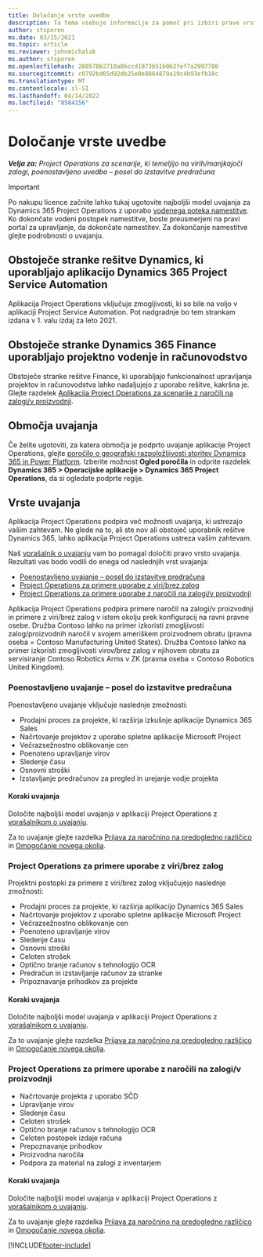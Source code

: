 ```yaml
---
title: Določanje vrste uvedbe
description: Ta tema vsebuje informacije za pomoč pri izbiri prave vrste uvajanja za projektne postopke v vašem podjetju.
author: stsporen
ms.date: 03/15/2021
ms.topic: article
ms.reviewer: johnmichalak
ms.author: stsporen
ms.openlocfilehash: 280578b2710a0bccd1973b51b062fef7a2997780
ms.sourcegitcommit: c0792bd65d92db25e0e8864879a19c4b93efb10c
ms.translationtype: MT
ms.contentlocale: sl-SI
ms.lasthandoff: 04/14/2022
ms.locfileid: "8584156"
---
```

# <a name="determine-your-deployment-type"></a>Določanje vrste uvedbe

_**Velja za:** Project Operations za scenarije, ki temeljijo na virih/manjkajoči zalogi, poenostavljeno uvedbo – posel do izstavitve predračuna_

> [!IMPORTANT]
> Po nakupu licence začnite lahko tukaj ugotovite najboljši model uvajanja za Dynamics 365 Project Operations z uporabo [vodenega poteka namestitve](https://aka.ms/provisionprojectoperations).
> Ko dokončate vodeni postopek namestitve, boste preusmerjeni na pravi portal za upravljanje, da dokončate namestitev. Za dokončanje namestitve glejte podrobnosti o uvajanju.


## <a name="existing-customers-of-dynamics-using-dynamics-365-project-service-automation"></a>Obstoječe stranke rešitve Dynamics, ki uporabljajo aplikacijo Dynamics 365 Project Service Automation
Aplikacija Project Operations vključuje zmogljivosti, ki so bile na voljo v aplikaciji Project Service Automation. Pot nadgradnje bo tem strankam izdana v 1. valu izdaj za leto 2021.

## <a name="existing-customers-of-dynamics-365-finance-using-project-management-and-accounting"></a>Obstoječe stranke Dynamics 365 Finance uporabljajo projektno vodenje in računovodstvo 

Obstoječe stranke rešitve Finance, ki uporabljajo funkcionalnost upravljanja projektov in računovodstva lahko nadaljujejo z uporabo rešitve, kakršna je. Glejte razdelek [Aplikacija Project Operations za scenarije z naročili na zalogi/v proizvodnji](#pma).


## <a name="deployment-regions"></a>Območja uvajanja
Če želite ugotoviti, za katera območja je podprto uvajanje aplikacije Project Operations, glejte [poročilo o geografski razpoložljivosti storitev Dynamics 365 in Power Platform](https://dynamics.microsoft.com/en-us/geographic-availability/). Izberite možnost **Ogled poročila** in odprite razdelek **Dynamics 365 > Operacijske aplikacije > Dynamics 365 Project Operations**, da si ogledate podprte regije.

## <a name="deployment-types"></a>Vrste uvajanja
Aplikacija Project Operations podpira več možnosti uvajanja, ki ustrezajo vašim zahtevam. Ne glede na to, ali ste nov ali obstoječ uporabnik rešitve Dynamics 365, lahko aplikacija Project Operations ustreza vašim zahtevam.

Naš [vprašalnik o uvajanju](https://aka.ms/provisionprojectoperations) vam bo pomagal določiti pravo vrsto uvajanja. Rezultati vas bodo vodili do enega od naslednjih vrst uvajanja:

- [Poenostavljeno uvajanje – posel do izstavitve predračuna](#lite)
- [Project Operations za primere uporabe z viri/brez zalog](#integrated)
- [Project Operations za primere uporabe z naročili na zalogi/v proizvodnji](#pma)

Aplikacija Project Operations podpira primere naročil na zalogi/v proizvodnji in primere z viri/brez zalog v istem okolju prek konfiguracij na ravni pravne osebe. Družba Contoso lahko na primer izkoristi zmogljivosti zalog/proizvodnih naročil v svojem ameriškem proizvodnem obratu (pravna oseba = Contoso Manufacturing United States). Družba Contoso lahko na primer izkoristi zmogljivosti virov/brez zalog v njihovem obratu za servisiranje Contoso Robotics Arms v ZK (pravna oseba = Contoso Robotics United Kingdom).

### <a name="lite-deployment---deal-to-proforma-invoicing"></a><a  name="lite"></a>Poenostavljeno uvajanje – posel do izstavitve predračuna

Poenostavljeno uvajanje vključuje naslednje zmožnosti:

- Prodajni proces za projekte, ki razširja izkušnje aplikacije Dynamics 365 Sales
- Načrtovanje projektov z uporabo spletne aplikacije Microsoft Project
- Večrazsežnostno oblikovanje cen
- Poenoteno upravljanje virov
- Sledenje času
- Osnovni stroški
- Izstavljanje predračunov za pregled in urejanje vodje projekta 

#### <a name="deployment-steps"></a>Koraki uvajanja
Določite najboljši model uvajanja v aplikaciji Project Operations z [vprašalnikom o uvajanju](https://aka.ms/provisionprojectoperations).

Za to uvajanje glejte razdelka [Prijava za naročnino na predogledno različico](lite-preview-subscription-sign-up.md) in [Omogočanje novega okolja](lite-deployment.md). 


### <a name="project-operations-for-resourcenon-stocked-scenarios"></a><a name="integrated"></a>Project Operations za primere uporabe z viri/brez zalog
Projektni postopki za primere z viri/brez zalog vključujejo naslednje zmožnosti:
 
- Prodajni proces za projekte, ki razširja aplikacijo Dynamics 365 Sales
- Načrtovanje projektov z uporabo spletne aplikacije Microsoft Project
- Večrazsežnostno oblikovanje cen
- Poenoteno upravljanje virov
- Sledenje času
- Osnovni stroški
- Celoten strošek
- Optično branje računov s tehnologijo OCR
- Predračun in izstavljanje računov za stranke 
- Pripoznavanje prihodkov za projekte

#### <a name="deployment-steps"></a>Koraki uvajanja
Določite najboljši model uvajanja v aplikaciji Project Operations z [vprašalnikom o uvajanju](https://aka.ms/provisionprojectoperations).

Za to uvajanje glejte razdelka [Prijava za naročnino na predogledno različico](resource-sign-up-preview-subscription.md) in [Omogočanje novega okolja](resource-provision-new-environment.md). 


### <a name="project-operations-for-stockedproduction-order-scenarios"></a><a name="pma"></a>Project Operations za primere uporabe z naročili na zalogi/v proizvodnji

- Načrtovanje projekta z uporabo SČD
- Upravljanje virov
- Sledenje času
- Celoten strošek
- Optično branje računov s tehnologijo OCR
- Celoten postopek izdaje računa
- Prepoznavanje prihodkov
- Proizvodna naročila
- Podpora za material na zalogi z inventarjem

#### <a name="deployment-steps"></a>Koraki uvajanja
Določite najboljši model uvajanja v aplikaciji Project Operations z [vprašalnikom o uvajanju](https://aka.ms/provisionprojectoperations).

Za to uvajanje glejte razdelka [Prijava za naročnino na predogledno različico](/dynamics365/fin-ops-core/dev-itpro/dev-tools/sign-up-preview-subscription?toc=%2fdynamics365%2ffinance%2ftoc.json) in [Omogočanje novega okolja](/dynamics365/fin-ops-core/dev-itpro/deployment/deploy-demo-environment?toc=%2fdynamics365%2ffinance%2ftoc.json). 



[!INCLUDE[footer-include](../includes/footer-banner.md)]